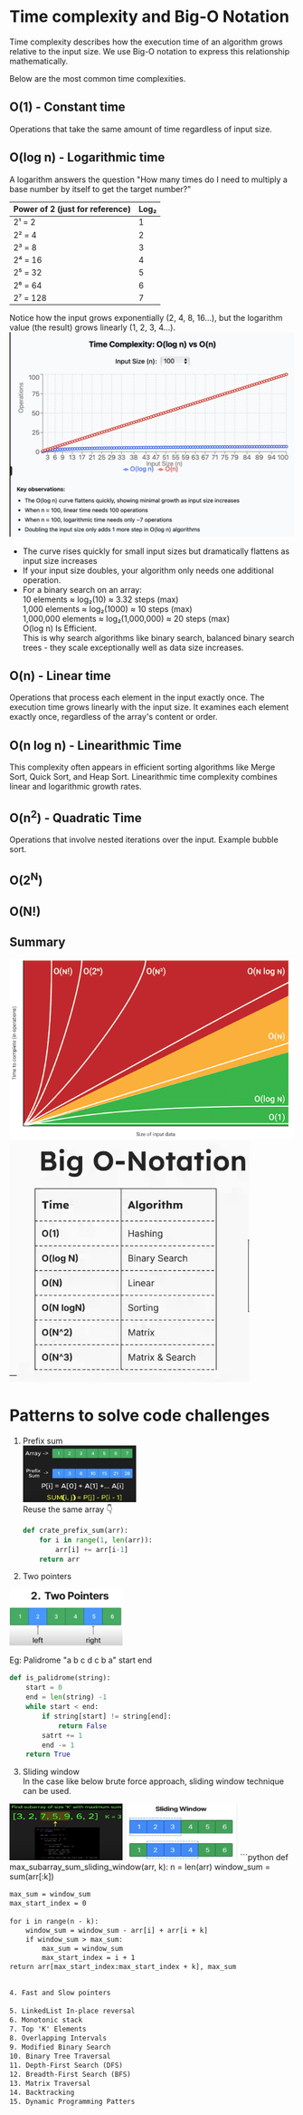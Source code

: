 # Time complexity and Big-O Notation

Time complexity describes how the execution time of an algorithm grows relative to the input size. We use Big-O notation to express this relationship mathematically.

Below are the most common time complexities.

## O(1) - Constant time
Operations that take the same amount of time regardless of input size.

## O(log n) - Logarithmic time

A logarithm answers the question "How many times do I need to multiply a base number by itself to get the target number?"

| Power of 2 (just for reference) | Log₂ |
|------------|------|
| 2¹ = 2     | 1    |
| 2² = 4     | 2    |
| 2³ = 8     | 3    |
| 2⁴ = 16    | 4    |
| 2⁵ = 32    | 5    |
| 2⁶ = 64    | 6    |
| 2⁷ = 128   | 7    |

Notice how the input grows exponentially (2, 4, 8, 16...), but the logarithm value (the result) grows linearly (1, 2, 3, 4...).
![Logarithmic Time Complexity](images/log_time_complexity.png)

* The curve rises quickly for small input sizes but dramatically flattens as input size increases
* If your input size doubles, your algorithm only needs one additional operation.
* For a binary search on an array:  
    10 elements ≈ log₂(10) ≈ 3.32 steps (max)  
    1,000 elements ≈ log₂(1000) ≈ 10 steps (max)  
    1,000,000 elements ≈ log₂(1,000,000) ≈ 20 steps (max)  
    O(log n) Is Efficient.  
This is why search algorithms like binary search, balanced binary search trees - they scale exceptionally well as data size increases.

## O(n) - Linear time
Operations that process each element in the input exactly once. The execution time grows linearly with the input size. It examines each element exactly once, regardless of the array's content or order.

## O(n log n) - Linearithmic Time
This complexity often appears in efficient sorting algorithms like Merge Sort, Quick Sort, and Heap Sort. Linearithmic time complexity combines linear and logarithmic growth rates. 


## O(n<sup>2</sup>) - Quadratic Time
Operations that involve nested iterations over the input. Example bubble sort.

## O(2<sup>N</sup>)

## O(N!)


## Summary
![](images/graph.png)
![](images/bigO.png)
# Patterns to solve code challenges
1. Prefix sum  
    <img src="images/prefixsum.png" alt="Prefix sum" width="200" height="100">  
    Reuse the same array 👇
    ```python
    def crate_prefix_sum(arr):
        for i in range(1, len(arr)):
            arr[i] += arr[i-1]
        return arr
    ```
2. Two pointers  
<img src="images/twopointers.png" alt="Prefix sum" width="200" height="100">

Eg: Palidrome
"a b c d c b a"
start end
```python
def is_palidrome(string):
    start = 0
    end = len(string) -1
    while start < end:
        if string[start] != string[end]:
            return False
        satrt += 1
        end -= 1
    return True
```
3. Sliding window  
In the case like below brute force approach, sliding window technique can be used.  
<img src="images/bruteforce.png" alt="Prefix sum" width="200" height="100">  
<img src="images/sliding_window.png" alt="Prefix sum" width="200" height="100">  
```python
def max_subarray_sum_sliding_window(arr, k):
    n = len(arr)
    window_sum = sum(arr[:k])

    max_sum = window_sum
    max_start_index = 0

    for i in range(n - k):
        window_sum = window_sum - arr[i] + arr[i + k]
        if window_sum > max_sum:
            max_sum = window_sum
            max_start_index = i + 1
    return arr[max_start_index:max_start_index + k], max_sum
```

4. Fast and Slow pointers  

5. LinkedList In-place reversal
6. Monotonic stack
7. Top 'K' Elements
8. Overlapping Intervals
9. Modified Binary Search
10. Binary Tree Traversal
11. Depth-First Search (DFS)
12. Breadth-First Search (BFS)
13. Matrix Traversal
14. Backtracking
15. Dynamic Programming Patters
